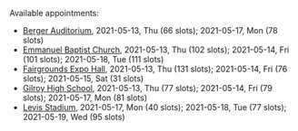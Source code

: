 Available appointments:

* [Berger Auditorium](https://schedulecare.sccgov.org/mychartprd/SignupAndSchedule/EmbeddedSchedule?id=132694&vt=1277&dept=101064003), 2021-05-13, Thu (66 slots); 2021-05-17, Mon (78 slots)
* [Emmanuel Baptist Church](https://schedulecare.sccgov.org/mychartprd/SignupAndSchedule/EmbeddedSchedule?id=132871&vt=1277&dept=101064006), 2021-05-13, Thu (102 slots); 2021-05-14, Fri (101 slots); 2021-05-18, Tue (111 slots)
* [Fairgrounds Expo Hall](https://schedulecare.sccgov.org/mychartprd/SignupAndSchedule/EmbeddedSchedule?id=132726&vt=1277&dept=101064002), 2021-05-13, Thu (131 slots); 2021-05-14, Fri (76 slots); 2021-05-15, Sat (31 slots)
* [Gilroy High School](https://schedulecare.sccgov.org/mychartprd/SignupAndSchedule/EmbeddedSchedule?id=132980&vt=1277&dept=101064008), 2021-05-13, Thu (77 slots); 2021-05-14, Fri (79 slots); 2021-05-17, Mon (81 slots)
* [Levis Stadium](https://schedulecare.sccgov.org/mychartprd/SignupAndSchedule/EmbeddedSchedule?id=132723&vt=1277&dept=101064004), 2021-05-17, Mon (40 slots); 2021-05-18, Tue (77 slots); 2021-05-19, Wed (95 slots)
